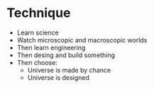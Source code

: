 # Technique

- Learn science
- Watch microscopic and macroscopic worlds
- Then learn engineering
- Then desing and build something
- Then choose:
  - Universe is made by chance
  - Universe is designed
